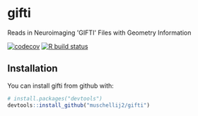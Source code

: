 # gifti

Reads in Neuroimaging 'GIFTI' Files with Geometry Information
    
<!-- badges: start -->
[![codecov](https://codecov.io/github/adigherman/gifti/graph/badge.svg?token=ox61M7jw7z)](https://codecov.io/github/adigherman/gifti)
[![R build status](https://github.com/muschellij2/gifti/workflows/R-CMD-check/badge.svg)](https://github.com/muschellij2/gifti/actions)
<!-- badges: end -->    

## Installation

You can install gifti from github with:


``` r
# install.packages("devtools")
devtools::install_github("muschellij2/gifti")
```
